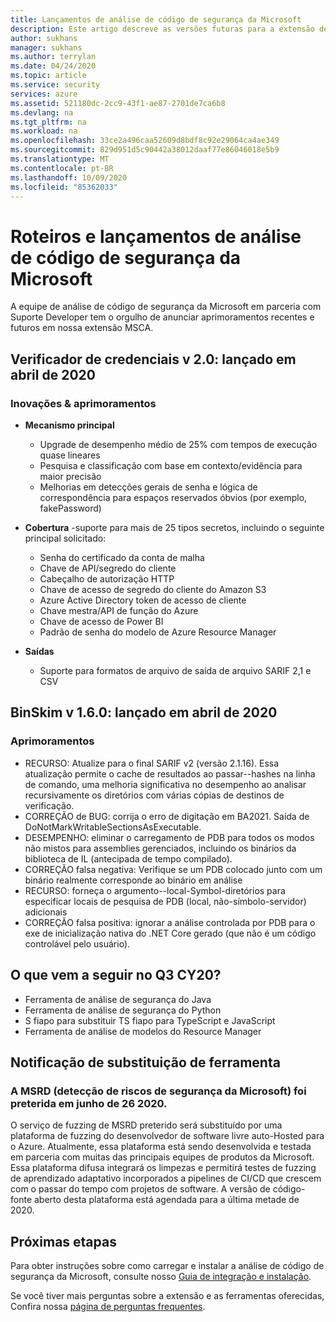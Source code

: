 ```yaml
---
title: Lançamentos de análise de código de segurança da Microsoft
description: Este artigo descreve as versões futuras para a extensão de análise de código de segurança da Microsoft
author: sukhans
manager: sukhans
ms.author: terrylan
ms.date: 04/24/2020
ms.topic: article
ms.service: security
services: azure
ms.assetid: 521180dc-2cc9-43f1-ae87-2701de7ca6b8
ms.devlang: na
ms.tgt_pltfrm: na
ms.workload: na
ms.openlocfilehash: 33ce2a496caa52609d8bdf8c92e29064ca4ae349
ms.sourcegitcommit: 829d951d5c90442a38012daaf77e86046018e5b9
ms.translationtype: MT
ms.contentlocale: pt-BR
ms.lasthandoff: 10/09/2020
ms.locfileid: "85362033"
---
```

# <a name="microsoft-security-code-analysis-releases-and-roadmap"></a>Roteiros e lançamentos de análise de código de segurança da Microsoft

A equipe de análise de código de segurança da Microsoft em parceria com Suporte Developer tem o orgulho de anunciar aprimoramentos recentes e futuros em nossa extensão MSCA.


## <a name="credential-scanner-v20-released-in-april-2020"></a>Verificador de credenciais v 2.0: lançado em abril de 2020

### <a name="innovations--improvements"></a>Inovações & aprimoramentos

- **Mecanismo principal**

   - Upgrade de desempenho médio de 25% com tempos de execução quase lineares
   - Pesquisa e classificação com base em contexto/evidência para maior precisão
   - Melhorias em detecções gerais de senha e lógica de correspondência para espaços reservados óbvios (por exemplo, fakePassword)

- **Cobertura** -suporte para mais de 25 tipos secretos, incluindo o seguinte principal solicitado:

   - Senha do certificado da conta de malha
   - Chave de API/segredo do cliente
   - Cabeçalho de autorização HTTP
   - Chave de acesso de segredo do cliente do Amazon S3
   - Azure Active Directory token de acesso de cliente
   - Chave mestra/API de função do Azure
   - Chave de acesso de Power BI
   - Padrão de senha do modelo de Azure Resource Manager

- **Saídas**

   - Suporte para formatos de arquivo de saída de arquivo SARIF 2,1 e CSV

## <a name="binskim-v160-released-in-april-2020"></a>BinSkim v 1.6.0: lançado em abril de 2020

### <a name="improvements"></a>Aprimoramentos

- RECURSO: Atualize para o final SARIF v2 (versão 2.1.16). Essa atualização permite o cache de resultados ao passar--hashes na linha de comando, uma melhoria significativa no desempenho ao analisar recursivamente os diretórios com várias cópias de destinos de verificação.
- CORREÇÃO de BUG: corrija o erro de digitação em BA2021. Saída de DoNotMarkWritableSectionsAsExecutable.
- DESEMPENHO: eliminar o carregamento de PDB para todos os modos não mistos para assemblies gerenciados, incluindo os binários da biblioteca de IL (antecipada de tempo compilado).
- CORREÇÃO falsa negativa: Verifique se um PDB colocado junto com um binário realmente corresponde ao binário em análise
- RECURSO: forneça o argumento--local-Symbol-diretórios para especificar locais de pesquisa de PDB (local, não-símbolo-servidor) adicionais
- CORREÇÃO falsa positiva: ignorar a análise controlada por PDB para o exe de inicialização nativa do .NET Core gerado (que não é um código controlável pelo usuário).

## <a name="whats-next-in-q3-cy20"></a>O que vem a seguir no Q3 CY20?

- Ferramenta de análise de segurança do Java
- Ferramenta de análise de segurança do Python
- S fiapo para substituir TS fiapo para TypeScript e JavaScript
- Ferramenta de análise de modelos do Resource Manager

## <a name="tool-deprecation-notification"></a>Notificação de substituição de ferramenta

### <a name="microsoft-security-risk-detection-msrd-is-deprecated-on-june-26-2020"></a>A MSRD (detecção de riscos de segurança da Microsoft) foi preterida em junho de 26 2020.

O serviço de fuzzing de MSRD preterido será substituído por uma plataforma de fuzzing do desenvolvedor de software livre auto-Hosted para o Azure. Atualmente, essa plataforma está sendo desenvolvida e testada em parceria com muitas das principais equipes de produtos da Microsoft. Essa plataforma difusa integrará os limpezas e permitirá testes de fuzzing de aprendizado adaptativo incorporados a pipelines de CI/CD que crescem com o passar do tempo com projetos de software. A versão de código-fonte aberto desta plataforma está agendada para a última metade de 2020.

## <a name="next-steps"></a>Próximas etapas

Para obter instruções sobre como carregar e instalar a análise de código de segurança da Microsoft, consulte nosso [Guia de integração e instalação](security-code-analysis-onboard.md).

Se você tiver mais perguntas sobre a extensão e as ferramentas oferecidas, Confira nossa [página de perguntas frequentes](security-code-analysis-faq.md).
